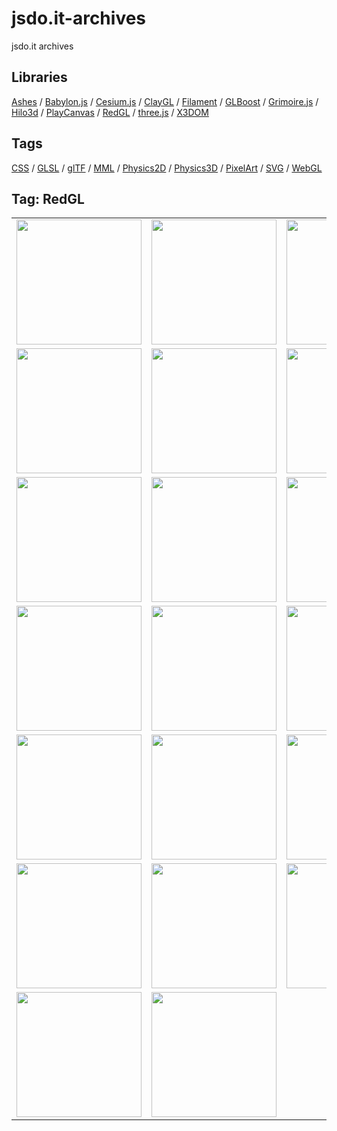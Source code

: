 # jsdo.it-archives
jsdo.it archives

## Libraries

[Ashes](../ashes) / [Babylon.js](../babylon.js) / [Cesium.js](../cesium.js) / [ClayGL](../claygl) / [Filament](../filament) / [GLBoost](../glboost)  / [Grimoire.js](../grimoire.js) / [Hilo3d](../hilo3d) / [PlayCanvas](../playcanvas) / [RedGL](../redgl) / [three.js](../three.js) / [X3DOM](../x3dom)

## Tags

[CSS](../css) / [GLSL](../glsl) / [glTF](../gltf) / [MML](../mml) / [Physics2D](../physics2d) / [Physics3D](../physics3d) / [PixelArt](../pixelart) / [SVG](../svg) / [WebGL](../webgl)

## Tag: RedGL

<table>
<tr>
<td><a href="https://cx20.github.io/jsdo.it-archives/cx20/s4I4" title="[WebGL] RedGL を試してみるテスト"><img src="https://cx20.github.io/jsdo.it-archives/screenshot/s4I4.jpg" width="200" height="200"></a></td>
<td><a href="https://cx20.github.io/jsdo.it-archives/cx20/6jdc" title="[WebGL] RedGL を試してみるテスト（その２）"><img src="https://cx20.github.io/jsdo.it-archives/screenshot/6jdc.jpg" width="200" height="200"></a></td>
<td><a href="https://cx20.github.io/jsdo.it-archives/cx20/KIdO" title="[WebGL] RedGL を試してみるテスト（その３）"><img src="https://cx20.github.io/jsdo.it-archives/screenshot/KIdO.jpg" width="200" height="200"></a></td>
<td><a href="https://cx20.github.io/jsdo.it-archives/cx20/Isul" title="[WebGL] RedGL を試してみるテスト（その４）"><img src="https://cx20.github.io/jsdo.it-archives/screenshot/Isul.jpg" width="200" height="200"></a></td>
</tr>
<tr>
<td><a href="https://cx20.github.io/jsdo.it-archives/cx20/kjvZ" title="[WebGL] RedGL で glTF 2.0形式のデータを表示してみるテスト（改）"><img src="https://cx20.github.io/jsdo.it-archives/screenshot/kjvZ.jpg" width="200" height="200"></a></td>
<td><a href="https://cx20.github.io/jsdo.it-archives/cx20/4ira" title="[WebGL] RedGL で glTF 2.0形式のデータを表示してみるテスト（その２改）"><img src="https://cx20.github.io/jsdo.it-archives/screenshot/4ira.jpg" width="200" height="200"></a></td>
<td><a href="https://cx20.github.io/jsdo.it-archives/cx20/qrlI" title="[WebGL] RedGL で glTF 2.0形式のデータを表示してみるテスト（その３）"><img src="https://cx20.github.io/jsdo.it-archives/screenshot/qrlI.jpg" width="200" height="200"></a></td>
<td><a href="https://cx20.github.io/jsdo.it-archives/cx20/E5A8" title="[WebGL] RedGL で glTF 2.0形式のデータを表示してみるテスト（その４）"><img src="https://cx20.github.io/jsdo.it-archives/screenshot/E5A8.jpg" width="200" height="200"></a></td>
</tr>
<tr>
<td><a href="https://cx20.github.io/jsdo.it-archives/cx20/0CbF" title="[WebGL] RedGL で glTF 2.0形式のデータを表示してみるテスト（その５）"><img src="https://cx20.github.io/jsdo.it-archives/screenshot/0CbF.jpg" width="200" height="200"></a></td>
<td><a href="https://cx20.github.io/jsdo.it-archives/cx20/eXKx" title="[WebGL] RedGL で glTF 2.0形式のデータを表示してみるテスト（その６）"><img src="https://cx20.github.io/jsdo.it-archives/screenshot/eXKx.jpg" width="200" height="200"></a></td>
<td><a href="https://cx20.github.io/jsdo.it-archives/cx20/qhnm" title="[WebGL] RedGL で glTF 2.0形式のデータを表示してみるテスト（その７）（調整中）"><img src="https://cx20.github.io/jsdo.it-archives/screenshot/qhnm.jpg" width="200" height="200"></a></td>
<td><a href="https://cx20.github.io/jsdo.it-archives/cx20/yf2v" title="[WebGL] RedGL で glTF 2.0形式のデータを表示してみるテスト（その８改）"><img src="https://cx20.github.io/jsdo.it-archives/screenshot/yf2v.jpg" width="200" height="200"></a></td>
</tr>
<tr>
<td><a href="https://cx20.github.io/jsdo.it-archives/cx20/CmcS" title="[WebGL] RedGL で glTF 2.0形式のデータを表示してみるテスト（その９改）"><img src="https://cx20.github.io/jsdo.it-archives/screenshot/CmcS.jpg" width="200" height="200"></a></td>
<td><a href="https://cx20.github.io/jsdo.it-archives/cx20/yJLW" title="[WebGL] RedGL で glTF 2.0形式のデータを表示してみるテスト（その１０）（調整中）"><img src="https://cx20.github.io/jsdo.it-archives/screenshot/yJLW.jpg" width="200" height="200"></a></td>
<td><a href="https://cx20.github.io/jsdo.it-archives/cx20/EPnr" title="[WebGL] RedGL で glTF 2.0形式のデータを表示してみるテスト（その１１）"><img src="https://cx20.github.io/jsdo.it-archives/screenshot/EPnr.jpg" width="200" height="200"></a></td>
<td><a href="https://cx20.github.io/jsdo.it-archives/cx20/Mk77" title="[WebGL] RedGL で glTF 2.0形式のデータを表示してみるテスト（その１２）"><img src="https://cx20.github.io/jsdo.it-archives/screenshot/Mk77.jpg" width="200" height="200"></a></td>
</tr>
<tr>
<td><a href="https://cx20.github.io/jsdo.it-archives/cx20/iLbm" title="[WebGL] RedGL で glTF 2.0形式のデータを表示してみるテスト（その１３改２）"><img src="https://cx20.github.io/jsdo.it-archives/screenshot/iLbm.jpg" width="200" height="200"></a></td>
<td><a href="https://cx20.github.io/jsdo.it-archives/cx20/w772" title="[WebGL] RedGL で glTF 2.0形式のデータを表示してみるテスト（その１４改）（調整中）"><img src="https://cx20.github.io/jsdo.it-archives/screenshot/w772.jpg" width="200" height="200"></a></td>
<td><a href="https://cx20.github.io/jsdo.it-archives/cx20/g2zj" title="[WebGL] RedGL で glTF 2.0形式のデータを表示してみるテスト（その１５）（調整中）"><img src="https://cx20.github.io/jsdo.it-archives/screenshot/g2zj.jpg" width="200" height="200"></a></td>
<td><a href="https://cx20.github.io/jsdo.it-archives/cx20/KK3Y" title="[WebGL] RedGL で glTF 2.0形式のデータを表示してみるテスト（その１６）（調整中）"><img src="https://cx20.github.io/jsdo.it-archives/screenshot/KK3Y.jpg" width="200" height="200"></a></td>
</tr>
<tr>
<td><a href="https://cx20.github.io/jsdo.it-archives/cx20/o05i" title="[WebGL] RedGL で glTF 2.0形式のデータを表示してみるテスト（その１７）（調整中）"><img src="https://cx20.github.io/jsdo.it-archives/screenshot/o05i.jpg" width="200" height="200"></a></td>
<td><a href="https://cx20.github.io/jsdo.it-archives/cx20/sjHp" title="[WebGL] RedGL で glTF 2.0形式のデータを表示してみるテスト（その１８）（調整中）"><img src="https://cx20.github.io/jsdo.it-archives/screenshot/sjHp.jpg" width="200" height="200"></a></td>
<td><a href="https://cx20.github.io/jsdo.it-archives/cx20/4VO8" title="[WebGL] RedGL で glTF 2.0形式のデータを表示してみるテスト（その１９）（調整中）"><img src="https://cx20.github.io/jsdo.it-archives/screenshot/4VO8.jpg" width="200" height="200"></a></td>
<td><a href="https://cx20.github.io/jsdo.it-archives/cx20/ywUI" title="[WebGL] RedGL で glTF 2.0形式のデータを表示してみるテスト（その２０）（調整中）"><img src="https://cx20.github.io/jsdo.it-archives/screenshot/ywUI.jpg" width="200" height="200"></a></td>
</tr>
<tr>
<td><a href="https://cx20.github.io/jsdo.it-archives/cx20/qjE6" title="[WebGL] RedGL で glTF 2.0形式のデータを表示してみるテスト（その２１改）"><img src="https://cx20.github.io/jsdo.it-archives/screenshot/qjE6.jpg" width="200" height="200"></a></td>
<td><a href="https://cx20.github.io/jsdo.it-archives/cx20/sS76" title="[WebGL] RedGL で glTF 2.0形式のデータを表示してみるテスト（その２２改）"><img src="https://cx20.github.io/jsdo.it-archives/screenshot/sS76.jpg" width="200" height="200"></a></td>
<td></td>
<td></td>
</tr>
</table>
